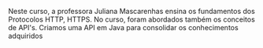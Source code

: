 Neste curso, a professora Juliana Mascarenhas ensina os fundamentos dos Protocolos HTTP, HTTPS. No curso, foram abordados também os conceitos de API's.
Criamos uma API em Java para consolidar os conhecimentos adquiridos
